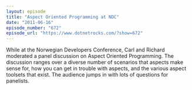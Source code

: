 ```yaml
---
layout: episode
title: "Aspect Oriented Programming at NDC"
date: "2011-06-16"
episode_number: "672"
episode_url: "https://www.dotnetrocks.com/?show=672"
---
```


While at the Norwegian Developers Conference, Carl and Richard moderated a panel discussion on Aspect Oriented Programming. The discussion ranges over a diverse number of scenarios that aspects make sense for, how you can get in trouble with aspects, and the various aspect toolsets that exist. The audience jumps in with lots of questions for panelists.
